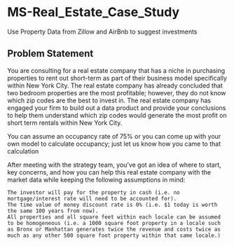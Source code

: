 # MS-Real_Estate_Case_Study
Use Property Data from Zillow and AirBnb to suggest investments

## Problem Statement

You are consulting for a real estate company that has a niche in purchasing properties to rent out short-term as part of their business model specifically within New York City. The real estate company has already concluded that two bedroom properties are the most profitable; however, they do not know which zip codes are the best to invest in. The real estate company has engaged your firm to build out a data product and provide your conclusions to help them understand which zip codes would generate the most profit on short term rentals within New York City.

You can assume an occupancy rate of 75% or you can come up with your own model to calculate occupancy; just let us know how you came to that calculation

After meeting with the strategy team, you’ve got an idea of where to start, key concerns, and how you can help this real estate company with the market data while keeping the following assumptions in mind:

    The investor will pay for the property in cash (i.e. no mortgage/interest rate will need to be accounted for).
    The time value of money discount rate is 0% (i.e. $1 today is worth the same 100 years from now).
    All properties and all square feet within each locale can be assumed to be homogeneous (i.e. a 1000 square foot property in a locale such as Bronx or Manhattan generates twice the revenue and costs twice as much as any other 500 square foot property within that same locale.)
